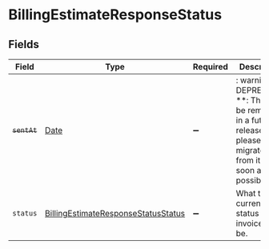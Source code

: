 # BillingEstimateResponseStatus


## Fields

| Field                                                                                                                   | Type                                                                                                                    | Required                                                                                                                | Description                                                                                                             | Example                                                                                                                 |
| ----------------------------------------------------------------------------------------------------------------------- | ----------------------------------------------------------------------------------------------------------------------- | ----------------------------------------------------------------------------------------------------------------------- | ----------------------------------------------------------------------------------------------------------------------- | ----------------------------------------------------------------------------------------------------------------------- |
| ~~`sentAt`~~                                                                                                            | [Date](https://developer.mozilla.org/en-US/docs/Web/JavaScript/Reference/Global_Objects/Date)                           | :heavy_minus_sign:                                                                                                      | : warning: ** DEPRECATED **: This will be removed in a future release, please migrate away from it as soon as possible. | 2020-04-09T18:14:30Z                                                                                                    |
| `status`                                                                                                                | [BillingEstimateResponseStatusStatus](../../models/shared/billingestimateresponsestatusstatus.md)                       | :heavy_minus_sign:                                                                                                      | What the current status of this invoice can be.                                                                         | Pending                                                                                                                 |